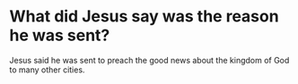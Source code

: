 # What did Jesus say was the reason he was sent?

Jesus said he was sent to preach the good news about the kingdom of God to many other cities.
